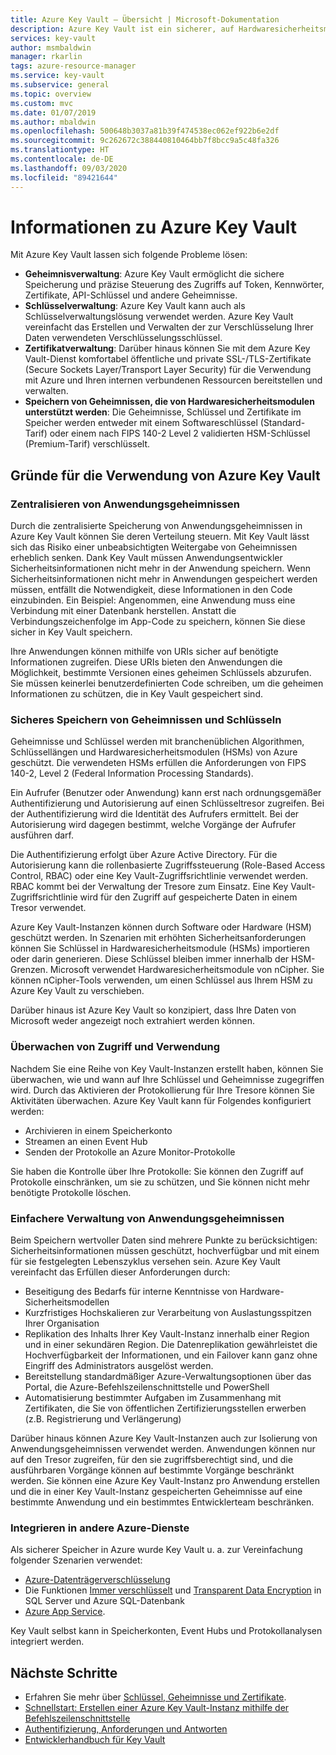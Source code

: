 ```yaml
---
title: Azure Key Vault – Übersicht | Microsoft-Dokumentation
description: Azure Key Vault ist ein sicherer, auf Hardwaresicherheitsmodulen basierender Geheimnisspeicher für die Verwaltung von Geheimnissen, Schlüsseln und Zertifikaten.
services: key-vault
author: msmbaldwin
manager: rkarlin
tags: azure-resource-manager
ms.service: key-vault
ms.subservice: general
ms.topic: overview
ms.custom: mvc
ms.date: 01/07/2019
ms.author: mbaldwin
ms.openlocfilehash: 500648b3037a81b39f474538ec062ef922b6e2df
ms.sourcegitcommit: 9c262672c388440810464bb7f8bcc9a5c48fa326
ms.translationtype: HT
ms.contentlocale: de-DE
ms.lasthandoff: 09/03/2020
ms.locfileid: "89421644"
---
```

# <a name="about-azure-key-vault"></a>Informationen zu Azure Key Vault

Mit Azure Key Vault lassen sich folgende Probleme lösen:

- **Geheimnisverwaltung**: Azure Key Vault ermöglicht die sichere Speicherung und präzise Steuerung des Zugriffs auf Token, Kennwörter, Zertifikate, API-Schlüssel und andere Geheimnisse.
- **Schlüsselverwaltung**: Azure Key Vault kann auch als Schlüsselverwaltungslösung verwendet werden. Azure Key Vault vereinfacht das Erstellen und Verwalten der zur Verschlüsselung Ihrer Daten verwendeten Verschlüsselungsschlüssel. 
- **Zertifikatverwaltung**: Darüber hinaus können Sie mit dem Azure Key Vault-Dienst komfortabel öffentliche und private SSL-/TLS-Zertifikate (Secure Sockets Layer/Transport Layer Security) für die Verwendung mit Azure und Ihren internen verbundenen Ressourcen bereitstellen und verwalten. 
- **Speichern von Geheimnissen, die von Hardwaresicherheitsmodulen unterstützt werden**: Die Geheimnisse, Schlüssel und Zertifikate im Speicher werden entweder mit einem Softwareschlüssel (Standard-Tarif) oder einem nach FIPS 140-2 Level 2 validierten HSM-Schlüssel (Premium-Tarif) verschlüsselt. 

## <a name="why-use-azure-key-vault"></a>Gründe für die Verwendung von Azure Key Vault

### <a name="centralize-application-secrets"></a>Zentralisieren von Anwendungsgeheimnissen

Durch die zentralisierte Speicherung von Anwendungsgeheimnissen in Azure Key Vault können Sie deren Verteilung steuern. Mit Key Vault lässt sich das Risiko einer unbeabsichtigten Weitergabe von Geheimnissen erheblich senken. Dank Key Vault müssen Anwendungsentwickler Sicherheitsinformationen nicht mehr in der Anwendung speichern. Wenn Sicherheitsinformationen nicht mehr in Anwendungen gespeichert werden müssen, entfällt die Notwendigkeit, diese Informationen in den Code einzubinden. Ein Beispiel: Angenommen, eine Anwendung muss eine Verbindung mit einer Datenbank herstellen. Anstatt die Verbindungszeichenfolge im App-Code zu speichern, können Sie diese sicher in Key Vault speichern.

Ihre Anwendungen können mithilfe von URIs sicher auf benötigte Informationen zugreifen. Diese URIs bieten den Anwendungen die Möglichkeit, bestimmte Versionen eines geheimen Schlüssels abzurufen. Sie müssen keinerlei benutzerdefinierten Code schreiben, um die geheimen Informationen zu schützen, die in Key Vault gespeichert sind.

### <a name="securely-store-secrets-and-keys"></a>Sicheres Speichern von Geheimnissen und Schlüsseln

Geheimnisse und Schlüssel werden mit branchenüblichen Algorithmen, Schlüssellängen und Hardwaresicherheitsmodulen (HSMs) von Azure geschützt. Die verwendeten HSMs erfüllen die Anforderungen von FIPS 140-2, Level 2 (Federal Information Processing Standards).

Ein Aufrufer (Benutzer oder Anwendung) kann erst nach ordnungsgemäßer Authentifizierung und Autorisierung auf einen Schlüsseltresor zugreifen. Bei der Authentifizierung wird die Identität des Aufrufers ermittelt. Bei der Autorisierung wird dagegen bestimmt, welche Vorgänge der Aufrufer ausführen darf.

Die Authentifizierung erfolgt über Azure Active Directory. Für die Autorisierung kann die rollenbasierte Zugriffssteuerung (Role-Based Access Control, RBAC) oder eine Key Vault-Zugriffsrichtlinie verwendet werden. RBAC kommt bei der Verwaltung der Tresore zum Einsatz. Eine Key Vault-Zugriffsrichtlinie wird für den Zugriff auf gespeicherte Daten in einem Tresor verwendet.

Azure Key Vault-Instanzen können durch Software oder Hardware (HSM) geschützt werden. In Szenarien mit erhöhten Sicherheitsanforderungen können Sie Schlüssel in Hardwaresicherheitsmodule (HSMs) importieren oder darin generieren. Diese Schlüssel bleiben immer innerhalb der HSM-Grenzen. Microsoft verwendet Hardwaresicherheitsmodule von nCipher. Sie können nCipher-Tools verwenden, um einen Schlüssel aus Ihrem HSM zu Azure Key Vault zu verschieben.

Darüber hinaus ist Azure Key Vault so konzipiert, dass Ihre Daten von Microsoft weder angezeigt noch extrahiert werden können.

### <a name="monitor-access-and-use"></a>Überwachen von Zugriff und Verwendung

Nachdem Sie eine Reihe von Key Vault-Instanzen erstellt haben, können Sie überwachen, wie und wann auf Ihre Schlüssel und Geheimnisse zugegriffen wird. Durch das Aktivieren der Protokollierung für Ihre Tresore können Sie Aktivitäten überwachen. Azure Key Vault kann für Folgendes konfiguriert werden:

- Archivieren in einem Speicherkonto
- Streamen an einen Event Hub
- Senden der Protokolle an Azure Monitor-Protokolle

Sie haben die Kontrolle über Ihre Protokolle: Sie können den Zugriff auf Protokolle einschränken, um sie zu schützen, und Sie können nicht mehr benötigte Protokolle löschen.

### <a name="simplified-administration-of-application-secrets"></a>Einfachere Verwaltung von Anwendungsgeheimnissen

Beim Speichern wertvoller Daten sind mehrere Punkte zu berücksichtigen: Sicherheitsinformationen müssen geschützt, hochverfügbar und mit einem für sie festgelegten Lebenszyklus versehen sein. Azure Key Vault vereinfacht das Erfüllen dieser Anforderungen durch:

- Beseitigung des Bedarfs für interne Kenntnisse von Hardware-Sicherheitsmodellen
- Kurzfristiges Hochskalieren zur Verarbeitung von Auslastungsspitzen Ihrer Organisation
- Replikation des Inhalts Ihrer Key Vault-Instanz innerhalb einer Region und in einer sekundären Region. Die Datenreplikation gewährleistet die Hochverfügbarkeit der Informationen, und ein Failover kann ganz ohne Eingriff des Administrators ausgelöst werden.
- Bereitstellung standardmäßiger Azure-Verwaltungsoptionen über das Portal, die Azure-Befehlszeilenschnittstelle und PowerShell
- Automatisierung bestimmter Aufgaben im Zusammenhang mit Zertifikaten, die Sie von öffentlichen Zertifizierungsstellen erwerben (z.B. Registrierung und Verlängerung)

Darüber hinaus können Azure Key Vault-Instanzen auch zur Isolierung von Anwendungsgeheimnissen verwendet werden. Anwendungen können nur auf den Tresor zugreifen, für den sie zugriffsberechtigt sind, und die ausführbaren Vorgänge können auf bestimmte Vorgänge beschränkt werden. Sie können eine Azure Key Vault-Instanz pro Anwendung erstellen und die in einer Key Vault-Instanz gespeicherten Geheimnisse auf eine bestimmte Anwendung und ein bestimmtes Entwicklerteam beschränken.

### <a name="integrate-with-other-azure-services"></a>Integrieren in andere Azure-Dienste

Als sicherer Speicher in Azure wurde Key Vault u. a. zur Vereinfachung folgender Szenarien verwendet:
-  [Azure-Datenträgerverschlüsselung](../../security/fundamentals/encryption-overview.md)
-  Die Funktionen [Immer verschlüsselt]( https://docs.microsoft.com/sql/relational-databases/security/encryption/always-encrypted-database-engine) und [Transparent Data Encryption]( https://docs.microsoft.com/sql/relational-databases/security/encryption/transparent-data-encryption?view=sql-server-ver15) in SQL Server und Azure SQL-Datenbank
- [Azure App Service]( https://docs.microsoft.com/azure/app-service/configure-ssl-certificate). 

Key Vault selbst kann in Speicherkonten, Event Hubs und Protokollanalysen integriert werden.

## <a name="next-steps"></a>Nächste Schritte

- Erfahren Sie mehr über [Schlüssel, Geheimnisse und Zertifikate](about-keys-secrets-certificates.md).
- [Schnellstart: Erstellen einer Azure Key Vault-Instanz mithilfe der Befehlszeilenschnittstelle](../secrets/quick-create-cli.md)
- [Authentifizierung, Anforderungen und Antworten](../general/authentication-requests-and-responses.md)
- [Entwicklerhandbuch für Key Vault](../general/developers-guide.md)
